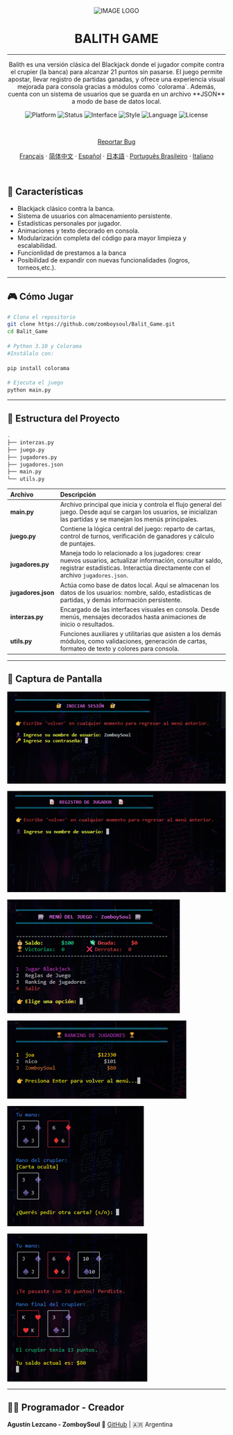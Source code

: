 
<p align="center">
  <img
    src="favicon.ICO"
    alt="IMAGE LOGO"
    style=" width: 150px; height:150px;" />
</p>

<h1 align="center">BALITH GAME</h1>

---

<p align="center">
Balith es una versión clásica del Blackjack donde el jugador compite contra el crupier (la banca) para alcanzar 21 puntos sin pasarse. El juego permite apostar, llevar registro de partidas ganadas, y ofrece una experiencia visual mejorada para consola gracias a módulos como `colorama`.
Además, cuenta con un sistema de usuarios que se guarda en un archivo **JSON** a modo de base de datos local.
</p>


<p align="center">
  <img alt="Platform" src="https://img.shields.io/badge/platform-python-00ffff?logo=python&logoColor=000000" />
  <img alt="Status" src="https://img.shields.io/badge/status-in%20development-ff00ff" />
  <img alt="Interface" src="https://img.shields.io/badge/interface-command%20line-ff007f?logo=windows-terminal&logoColor=white" />
  <img alt="Style" src="https://img.shields.io/badge/style-text--based-6666ff" />
  <img alt="Language" src="https://img.shields.io/badge/lang-es-cc00ff" />
  <img alt="License" src="https://img.shields.io/github/license/ZomboySoul/fnaf_signal_lost" />
</p>

<br>

<p align="center">
  <a href="https://github.com/ZomboySoul/fnaf_signal_lost/issues/new?assignees=&labels=bug&projects=&template=bug_report.yml" target="_blank" rel="noopener noreferrer">Reportar Bug</a>
</p>
<p align="center">
  <a href="docs/README_fr.md">Français</a> ·  
  <a href="docs/README_cn.md">简体中文</a> ·
  <a href="docs/README_es.md">Español</a> ·
  <a href="docs/README_ja.md">日本語</a> ·
  <a href="docs/README_pt-BR.md">Português Brasileiro</a> ·
  <a href="docs/README_it.md">Italiano</a>
</p>

<br>

## 🧠 Características

- Blackjack clásico contra la banca.
- Sistema de usuarios con almacenamiento persistente.
- Estadísticas personales por jugador.
- Animaciones y texto decorado en consola.
- Modularización completa del código para mayor limpieza y escalabilidad.
- Funcionlidad de prestamos a la banca
- Posibilidad de expandir con nuevas funcionalidades (logros, torneos,etc.).

---

## 🎮 Cómo Jugar

```bash
# Clona el repositorio
git clone https://github.com/zomboysoul/Balit_Game.git
cd Balit_Game

# Python 3.10 y Colorama
#Instálalo con:

pip install colorama

# Ejecuta el juego
python main.py

```

---

## 📁 Estructura del Proyecto

```bash
.
├── interzas.py
├── juego.py
├── jugadores.py
├── jugadores.json
├── main.py
└── utils.py
```

| Archivo                  | Descripción                                                                                                                                                                                      |
| :----------------------- | :------------------------------------------------------------------------------------------------------------------------------------------------------------------------------------------------ |
| **main.py**        | Archivo principal que inicia y controla el flujo general del juego. Desde aquí se cargan los usuarios, se inicializan las partidas y se manejan los menús principales.                          |
| **juego.py**       | Contiene la lógica central del juego: reparto de cartas, control de turnos, verificación de ganadores y cálculo de puntajes.                                                                   |
| **jugadores.py**   | Maneja todo lo relacionado a los jugadores: crear nuevos usuarios, actualizar información, consultar saldo, registrar estadísticas. Interactúa directamente con el archivo `jugadores.json`. |
| **jugadores.json** | Actúa como base de datos local. Aquí se almacenan los datos de los usuarios: nombre, saldo, estadísticas de partidas, y demás información persistente.                                       |
| **interzas.py**    | Encargado de las interfaces visuales en consola. Desde menús, mensajes decorados hasta animaciones de inicio o resultados.                                                                       |
| **utils.py**       | Funciones auxiliares y utilitarias que asisten a los demás módulos, como validaciones, generación de cartas, formateo de texto y colores para consola.                                         |

---

## 📸 Captura de Pantalla

![image 1](assets/sesion.png)

![image 2](assets/register.png)

![image 3](assets/men.png)

![image 4](assets/ranking.png)

![image 5](assets/game.png)

![image 6](assets/defeat.png)

---

## 🧑‍💻 Programador - Creador

**Agustín Lezcano - ZomboySoul**
🔗 [GitHub](https://github.com/ZomboySoul) | 🇦🇷 Argentina
